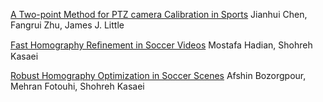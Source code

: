 [A Two-point Method for PTZ camera Calibration in Sports](https://arxiv.org/pdf/1801.09005.pdf)
Jianhui Chen, Fangrui Zhu, James J. Little

[Fast Homography Reﬁnement in Soccer Videos](https://www.researchgate.net/publication/304297909_Fast_homography_refinement_in_soccer_videos)
Mostafa Hadian, Shohreh Kasaei

[Robust Homography Optimization in Soccer Scenes](https://www.researchgate.net/publication/276206411_Robust_Homography_Optimization_in_Soccer_Scenes)
Afshin Bozorgpour, Mehran Fotouhi, Shohreh Kasaei
